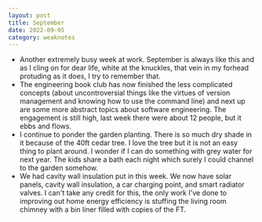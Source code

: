 ```yaml
---
layout: post
title: September
date: 2022-09-05
category: weaknotes
---
```

* Another extremely busy week at work. September is always like this and as I cling on for dear life, white at the knuckles, that vein in my forhead protuding as it does, I try to remember that.
* The engineering book club has now finished the less complicated concepts (about uncontroversial things like the virtues of version management and knowing how to use the command line) and next up are some more abstract topics about software engineering. The engagement is still high, last week there were about 12 people, but it ebbs and flows.
* I continue to ponder the garden planting. There is so much dry shade in it because of the 40ft cedar tree. I love the tree but it is not an easy thing to plant around. I wonder if I can do something with grey water for next year. The kids share a bath each night which surely I could channel to the garden somehow.
* We had cavity wall insulation put in this week. We now have solar panels, cavity wall insulation, a car charging point, and smart radiator valves. I can't take any credit for this, the only work I've done to improving out home energy efficiency is stuffing the living room chimney with a bin liner filled with copies of the FT.

